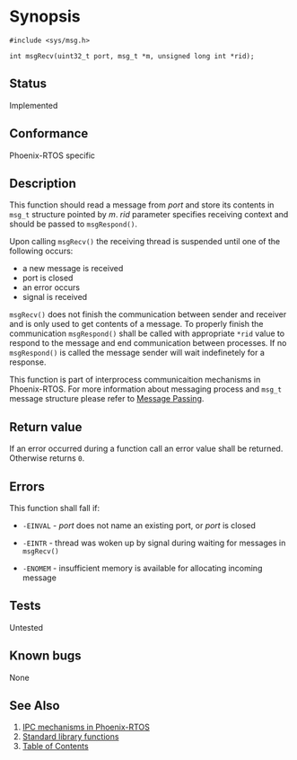 # Synopsis

`#include <sys/msg.h>`

`int msgRecv(uint32_t port, msg_t *m, unsigned long int *rid);`

## Status

Implemented

## Conformance

Phoenix-RTOS specific

## Description

This function should read a message from _port_ and store its contents in `msg_t` structure pointed by _m_. _rid_
parameter specifies receiving context and should be passed to `msgRespond()`.

Upon calling `msgRecv()` the receiving thread is suspended until one of the following occurs:

- a new message is received
- port is closed
- an error occurs
- signal is received

 `msgRecv()` does not finish the communication between sender and receiver and is only used to get contents of a
 message. To properly finish the communication `msgRespond()` shall be called with appropriate `*rid` value to
 respond to the message and end communication between processes. If no `msgRespond()` is called the message sender
 will wait indefinetely for a response.

This function is part of interprocess communicaition mechanisms in Phoenix-RTOS. For more information about messaging
process and `msg_t` message structure please refer to [Message Passing](../../../kernel/proc/msg.md).

## Return value

If an error occurred during a function call an error value shall be returned. Otherwise returns `0`.

## Errors

This function shall fall if:

- `-EINVAL` - _port_ does not name an existing port, or _port_ is closed

- `-EINTR` - thread was woken up by signal during waiting for messages in `msgRecv()`

- `-ENOMEM` - insufficient memory is available for allocating incoming message

## Tests

Untested

## Known bugs

None

## See Also

1. [IPC mechanisms in Phoenix-RTOS](../../../architecture.md#interprocess-communication)
2. [Standard library functions](../README.md)
3. [Table of Contents](../../../README.md)
